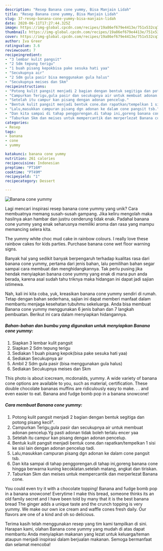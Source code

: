 ```yaml
---
description: "Resep Banana cone yummy, Bisa Manjain Lidah"
title: "Resep Banana cone yummy, Bisa Manjain Lidah"
slug: 37-resep-banana-cone-yummy-bisa-manjain-lidah
date: 2020-06-11T17:27:44.325Z
image: https://img-global.cpcdn.com/recipes/19a86ef679e4413e/751x532cq70/banana-cone-yummy-foto-resep-utama.jpg
thumbnail: https://img-global.cpcdn.com/recipes/19a86ef679e4413e/751x532cq70/banana-cone-yummy-foto-resep-utama.jpg
cover: https://img-global.cpcdn.com/recipes/19a86ef679e4413e/751x532cq70/banana-cone-yummy-foto-resep-utama.jpg
author: Iva Greer
ratingvalue: 3.6
reviewcount: 7
recipeingredient:
- "3 lembar kulit pangsit"
- "2 Sdm tepung terigu"
- "1 buah pisang kepokbisa pake sesuka hati yaa"
- "Secukupnya air"
- "2 Sdm gula pasir bisa menggunakan gula halus"
- "Secukupnya meises dan Skm"
recipeinstructions:
- "Potong kulit pangsit menjadi 2 bagian dengan bentuk segitiga dan potong pisang kecil²."
- "Campurkan Terigu,gula pasir dan secukupnya air untuk membuat adonan pencelup.Yg pasti adonan tidak boleh terlalu encer yaa"
- "Setelah itu campur kan pisang dengan adonan pencelup."
- "Bentuk kulit pangsit menjadi bentuk cone.dan rapatkan/tempelkan 1 sisi ke sisi lain dengan adonan pencelup tadi."
- "Lalu,masukkan campuran pisang dgn adonan ke dalam cone pangsit tsb."
- "Dan kita sampai di tahap penggorengan.di tahap ini,goreng banana cone hingga berwarna kuning kecoklatan.setelah matang, angkat dan tiriskan."
- "Taburkan Skm dan meises untuk mempercantik dan merperlezat Banana cone."
categories:
- Resep
tags:
- banana
- cone
- yummy

katakunci: banana cone yummy 
nutrition: 261 calories
recipecuisine: Indonesian
preptime: "PT16M"
cooktime: "PT49M"
recipeyield: "1"
recipecategory: Dessert

---
```



![Banana cone yummy](https://img-global.cpcdn.com/recipes/19a86ef679e4413e/751x532cq70/banana-cone-yummy-foto-resep-utama.jpg)

Lagi mencari inspirasi resep banana cone yummy yang unik? Cara membuatnya memang susah-susah gampang. Jika keliru mengolah maka hasilnya akan hambar dan justru cenderung tidak enak. Padahal banana cone yummy yang enak seharusnya memiliki aroma dan rasa yang mampu memancing selera kita.

The yummy white choc mud cake in rainbow colours. I really love these rainbow cakes for kids parties. Purchase banana cone wet floor warning signs.

Banyak hal yang sedikit banyak berpengaruh terhadap kualitas rasa dari banana cone yummy, pertama dari jenis bahan, lalu pemilihan bahan segar sampai cara membuat dan menghidangkannya. Tak perlu pusing jika hendak menyiapkan banana cone yummy yang enak di mana pun anda berada, karena asal sudah tahu triknya maka hidangan ini dapat jadi sajian istimewa.


Nah, kali ini kita coba, yuk, kreasikan banana cone yummy sendiri di rumah. Tetap dengan bahan sederhana, sajian ini dapat memberi manfaat dalam membantu menjaga kesehatan tubuhmu sekeluarga. Anda bisa membuat Banana cone yummy menggunakan 6 jenis bahan dan 7 langkah pembuatan. Berikut ini cara dalam menyiapkan hidangannya.

<!--inarticleads1-->

##### Bahan-bahan dan bumbu yang digunakan untuk menyiapkan Banana cone yummy:

1. Siapkan 3 lembar kulit pangsit
1. Siapkan 2 Sdm tepung terigu
1. Sediakan 1 buah pisang kepok(bisa pake sesuka hati yaa)
1. Sediakan Secukupnya air
1. Ambil 2 Sdm gula pasir (bisa menggunakan gula halus)
1. Sediakan Secukupnya meises dan Skm


This photo is about icecream, mcdonalds, yummy. A wide variety of banana cone options are available to you, such as material, certification. These double chocolate bananas muffins are ridiculously easy to make. . . and even easier to eat. Banana and fudge bomb pop in a banana snowcone! 

<!--inarticleads2-->

##### Cara membuat Banana cone yummy:

1. Potong kulit pangsit menjadi 2 bagian dengan bentuk segitiga dan potong pisang kecil².
1. Campurkan Terigu,gula pasir dan secukupnya air untuk membuat adonan pencelup.Yg pasti adonan tidak boleh terlalu encer yaa
1. Setelah itu campur kan pisang dengan adonan pencelup.
1. Bentuk kulit pangsit menjadi bentuk cone.dan rapatkan/tempelkan 1 sisi ke sisi lain dengan adonan pencelup tadi.
1. Lalu,masukkan campuran pisang dgn adonan ke dalam cone pangsit tsb.
1. Dan kita sampai di tahap penggorengan.di tahap ini,goreng banana cone hingga berwarna kuning kecoklatan.setelah matang, angkat dan tiriskan.
1. Taburkan Skm dan meises untuk mempercantik dan merperlezat Banana cone.


You could even try it with a chocolate topping! Banana and fudge bomb pop in a banana snowcone! Everytime I make this bread, someone thinks its an old family secret and I have been told by many that it is the best banana bread The ginger adds a unique taste and the crunch topping is very yummy. We make our own ice cream and waffle cones fresh daily. Our flavors are one of a kind and oh so delicious. 

Terima kasih telah menggunakan resep yang tim kami tampilkan di sini. Harapan kami, olahan Banana cone yummy yang mudah di atas dapat membantu Anda menyiapkan makanan yang lezat untuk keluarga/teman ataupun menjadi inspirasi dalam berjualan makanan. Semoga bermanfaat dan selamat mencoba!
